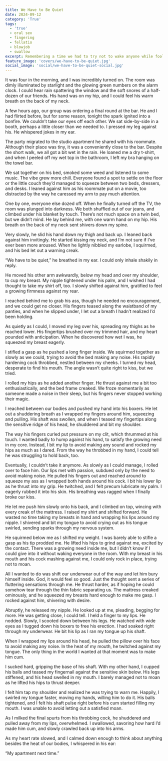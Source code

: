 ```yaml
---
title: We Have to Be Quiet
date: 2024-09-12
category: 'True'
tags:
  - 'true'
  - oral sex
  - fingering
  - fellatio
  - blowjob
  - swallow
excerpt: Remembering a time we had to try not to wake anyone while fooling around on a squeaky twin bed.
feature_image: 'covers/we-have-to-be-quiet.jpg'
social_image: 'social/we-have-to-be-quiet-social.jpg'
---
```


It was four in the morning, and I was incredibly turned on. The room was dimly illuminated by starlight and the glowing green numbers on the alarm clock. I could hear rain spattering the window and the soft snores of a half-dozen of our friends. His hand was on my hip, and I could feel his warm breath on the back of my neck.

A few hours ago, our group was ordering a final round at the bar. He and I had flirted before, but for some reason, tonight the spark ignited into a bonfire. We couldn’t take our eyes off each other. We sat side-by-side in a booth, perhaps a little closer than we needed to. I pressed my leg against his. He whispered jokes in my ear.

The party migrated to the studio apartment he shared with his roommate. Although their place was tiny, it was a conveniently close to the bar. Despite the short walk, we all got a bit wet in the rain. He loaned me a dry t-shirt, and when I peeled off my wet top in the bathroom, I left my bra hanging on the towel bar.

We sat together on his bed, smoked some weed and listened to some music. The vibe grew more chill. Everyone found a spot to settle on the floor or the little couch they’d managed to squeeze between two beds, dressers, and desks. I leaned against him as his roommate put on a movie, too distracted by the way he caressed my arm to pay much attention.

One by one, everyone else dozed off. When he finally turned off the TV, the room was plunged into darkness. We both shuffled out of our jeans, and climbed under his blanket by touch. There’s not much space on a twin bed, but we didn’t mind. He lay behind me, with one warm hand on my hip. His breath on the back of my neck sent shivers down my spine.

Very slowly, he slid his hand down my thigh and back up. I leaned back against him invitingly. He started kissing my neck, and I’m not sure if I’ve ever been more aroused. When he lightly nibbled my earlobe, I squirmed, and his bed let out a warning creak.

“We have to be quiet,” he breathed in my ear. I could only inhale shakily in reply.

He moved his other arm awkwardly, below my head and over my shoulder, to cup my breast. My nipple tightened under his palm, and I wished I had thought to take my shirt off, too. I slowly shifted against him, gratified to feel a growing firmness against my rear.

I reached behind me to grab his ass, though he needed no encouragement, and we could get no closer. His fingers teased along the waistband of my panties, and when he slipped under, I let out a breath I hadn’t realized I’d been holding.

As quietly as I could, I moved my leg over his, spreading my thighs as he reached lower. His fingertips brushed over my trimmed hair, and my heart pounded with anticipation. When he discovered how wet I was, he squeezed my breast eagerly.

I stifled a gasp as he pushed a long finger inside. We squirmed together as slowly as we could, trying to avoid the bed making any noise. His rapidly hardening cock throbbed, nestled between my cheeks. I turned my head, desperate to find his mouth. The angle wasn’t quite right to kiss, but we tried.

I rolled my hips as he added another finger. He thrust against me a bit too enthusiastically, and the bed frame creaked. We froze momentarily as someone made a noise in their sleep, but his fingers never stopped working their magic.

I reached between our bodies and pushed my hand into his boxers. He let out a shuddering breath as I wrapped my fingers around him, squeezing and pulling. His shaft was swollen, and when I teased my fingertips along the sensitive ridge of his head, he shuddered and bit my shoulder.

The way his fingers curled put pressure on my clit, which thrummed at his touch. I wanted badly to hump against his hand, to satisfy the growing need in my core. Instead, I bit my lip to avoid making any sound and rocked my hips as much as I dared. From the way he throbbed in my hand, I could tell he was struggling to hold back, too.

Eventually, I couldn’t take it anymore. As slowly as I could manage, I rolled over to face him. Our lips met with passion, subdued only by the need to avoid making noise. He pulled his fingers out and reached around to squeeze my ass as I wrapped both hands around his cock. I bit his lower lip as he thrust into my grip. He twitched, and I felt precum lubricate my palm. I eagerly rubbed it into his skin. His breathing was ragged when I finally broke our kiss.

He let me push him slowly onto his back, and I climbed on top, wincing with every creak of the mattress. I raised my shirt and shifted forward. He wasted no time taking my breasts in hand and wrapping his lips around my nipple. I shivered and bit my tongue to avoid crying out as his tongue swirled, sending sparks through my nervous system.

He squirmed below me as I shifted my weight. I was barely able to stifle a gasp as his tip prodded me. He lifted his hips to grind against me, excited by the contact. There was a growing need inside me, but I didn’t know if I could give into it without waking everyone in the room. With my breast in his mouth and his cock mashing against me, I could only rock in place, trying not to moan.

All I wanted to do was shift our underwear out of the way and let him bury himself inside. God, it would feel so good. Just the thought sent a series of fluttering sensations through me. He thrust harder, as if hoping he could somehow tear through the thin fabric separating us. The mattress creaked ominously, and he squeezed my breasts hard enough to make me gasp. I rocked against him, shivering with desire.

Abruptly, he released my nipple. He looked up at me, pleading, begging for more. He was getting close, I could tell. I held a finger to my lips. He nodded. Slowly, I scooted down between his legs. He watched with wide eyes as I tugged down his boxers to free his erection. I had soaked right through my underwear. He bit his lip as I ran my tongue up his shaft.

When I wrapped my lips around his head, he pulled the pillow over his face to avoid making any noise. In the heat of my mouth, he twitched against my tongue. The only thing in the world I wanted at that moment was to make him cum.

I sucked hard, gripping the base of his shaft. With my other hand, I cupped his balls and teased my fingernail against the sensitive skin below. His legs stiffened, and his head swelled in my mouth. I barely managed not to moan as he lifted his hips to thrust deeper.

I felt him tap my shoulder and realized he was trying to warn me. Happily, I swirled my tongue faster, moving my hands, willing him to do it. His balls tightened, and I felt his shaft pulse right before his cum started filling my mouth. I was unable to avoid letting out a satisfied moan.

As I milked the final spurts from his throbbing cock, he shuddered and pulled away from my lips, overwhelmed. I swallowed, savoring how hard I’d made him cum, and slowly crawled back up into his arms.

As my heart rate slowed, and I calmed down enough to think about anything besides the heat of our bodies, I whispered in his ear:

“My apartment next time.”
